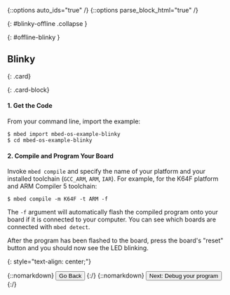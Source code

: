 {::options auto_ids="true" /}
{::options parse_block_html="true" /}

{: #blinky-offline .collapse }
<div>

{: #offline-blinky }
## Blinky

{: .card}
<div>

{: .card-block}
<div>

#### 1. Get the Code

From your command line, import the example:

```console
$ mbed import mbed-os-example-blinky
$ cd mbed-os-example-blinky
```
  
#### 2. Compile and Program Your Board

Invoke `mbed compile` and specify the name of your platform and your installed toolchain (`GCC_ARM`, `ARM`, `IAR`). For example, for the K64F platform and ARM Compiler 5 toolchain:
  
```console
$ mbed compile -m K64F -t ARM -f
```  

The `-f` argument will automatically flash the compiled program onto your board if it is connected to your computer. You can see which boards are connected with `mbed detect`. 

After the program has been flashed to the board, press the board's "reset" button and you should now see the LED blinking.

</div>
</div>
<p></p>

{: style="text-align: center;"}
<div>
  {::nomarkdown}
    <button class="btn btn-outline-primary" type="button" 
      data-toggle="collapse" data-parent="#develop" data-target="#offline-compile" 
      aria-controls="offline-compile">Go Back</button>
  {:/}
  {::nomarkdown}
    <button class="btn btn-outline-primary" type="button" 
      data-toggle="collapse" data-parent="#debug" data-target="#debugging-offline" 
      aria-controls="debugging-offline">Next: Debug your program</button>
  {:/}
</div> 

</div>